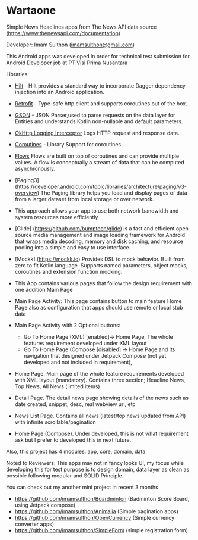 # Wartaone
Simple News Headlines apps from The News API data source (https://www.thenewsapi.com/documentation)

Developer: Imam Sulthon (imamsulthon@gmail.com)

This Android apps was developed in order for technical test submission for Android Developer job at PT Visi Prima Nusantara

Libraries:
- [Hilt](https://dagger.dev/hilt/) - Hilt provides a standard way to incorporate Dagger dependency injection into an Android application.
- [Retrofit](https://square.github.io/retrofit/) - Type-safe http client
  and supports coroutines out of the box.
- [GSON](https://github.com/square/gson) - JSON Parser,used to parse
  requests on the data layer for Entities and understands Kotlin non-nullable
  and default parameters.
- [OkHttp Logging Interceptor](https://github.com/square/okhttp/blob/master/okhttp-logging-interceptor/README.md)
  Logs HTTP request and response data.
- [Coroutines](https://github.com/Kotlin/kotlinx.coroutines) - Library Support for coroutines.
- [Flows](https://developer.android.com/kotlin/flow)
  Flows are built on top of coroutines and can provide multiple values. A flow is conceptually a stream of data that can be computed asynchronously.
- [Paging3] (https://developer.android.com/topic/libraries/architecture/paging/v3-overview) The Paging library helps you load and display pages of data from a larger dataset from local storage or over network.
- This approach allows your app to use both network bandwidth and system resources more efficiently
- [Glide] (https://github.com/bumptech/glide) is a fast and efficient open source media management and image loading framework for Android that wraps media decoding, memory and disk caching, and resource pooling into a simple and easy to use interface.
- [Mockk] (https://mockk.io) Provides DSL to mock behavior. Built from zero to fit Kotlin language. Supports named parameters, object mocks, coroutines and extension function mocking.

- This App contains various pages that follow the design requirement with one addition Main Page
- Main Page Activity: This page contains button to main feature Home Page also as configuration that apps should use remote or local stub data
- Main Page Activity with 2 Optional buttons:
  * Go To Home Page (XML) [enabled]-> Home Page, The whole features requirement developed under XML layout 
  * Go To Home Page (Compose [disabled] -> Home Page and its navigation that designed under Jetpack Compose (not yet developed and not included in requirement),
- Home Page. Main page of the whole feature requirements developed with XML layout (mandatory). Contains three section; Headline News, Top News, All News (limited items)
- Detail Page. The detail news page showing details of the news such as date created, snippet, desc, real webview url, etc
- News List Page. Contains all news (latest/top news updated from API) with infinite scrollable/pagination
- Home Page (Compose). Under developed, this is not what requirement ask but I prefer to developed this in next future. 

Also, this project has 4 modules: app, core, domain, data

Noted to Reviewers:
This apps may not in fancy looks UI, my focus while developing this for test purpose is to design domain, data layer as clean as possible following modular and SOLID Principle.

You can check out my another mini project in recent 3 months 
- https://github.com/imamsulthon/Boardminton (Badminton Score Board, using Jetpack compose)
- https://github.com/imamsulthon/Animalia (Simple pagination apps)
- https://github.com/imamsulthon/OpenCurrency (Simple currency converter apps)
- https://github.com/imamsulthon/SimpleForm (simple registration form)